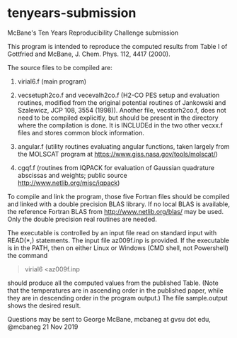 # tenyears-submission
McBane's Ten Years Reproducibility Challenge submission

This program is intended to reproduce the computed results from Table I of Gottfried and McBane,
J. Chem. Phys. 112, 4417 (2000).

The source files to be compiled are:
1. virial6.f  (main program)
2. vecsetuph2co.f and vecevalh2co.f (H2-CO PES setup and evaluation routines, modified from the original potential routines of Jankowski and Szalewicz, JCP 108, 3554 (1998)).  Another file, vecstorh2co.f, does not need to be compiled explicitly, but should be present in the directory where the compilation is done.  It is INCLUDEd in the two other vecxx.f files and stores common block information.

3. angular.f  (utility routines evaluating angular functions, taken largely from the MOLSCAT program at https://www.giss.nasa.gov/tools/molscat/)
4. cgqf.f (routines from IQPACK for evaluation of Gaussian quadrature abscissas and weights; public source http://www.netlib.org/misc/iqpack)


To compile and link the program, those five Fortran files should be compiled and linked with a double precision BLAS library.  If no local BLAS is available, the reference Fortran BLAS from http://www.netlib.org/blas/ may be used.  Only the double precision real routines are needed.

The executable is controlled by an input file read on standard input with READ(*,) statements.  The input file az009f.inp is provided.  If the executable is in the PATH, then on either Linux or Windows (CMD shell, not Powershell) the command

> virial6 <az009f.inp 

should produce all the computed values from the published Table.  (Note that the temperatures are in ascending order in the published paper, while they are in descending order in the program output.) The file sample.output shows the desired result.

Questions may be sent to George McBane, mcbaneg at gvsu dot edu, @mcbaneg
21 Nov 2019
